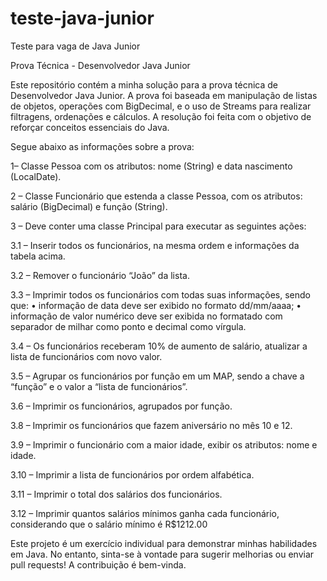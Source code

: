 # teste-java-junior
Teste para vaga de Java Junior

Prova Técnica - Desenvolvedor Java Junior

Este repositório contém a minha solução para a prova técnica de Desenvolvedor Java Junior. A prova foi baseada em manipulação de listas de objetos, operações com BigDecimal, e o uso de Streams para realizar filtragens, ordenações e cálculos. A resolução foi feita com o objetivo de reforçar conceitos essenciais do Java.

Segue abaixo as informações sobre a prova:

1– Classe Pessoa com os atributos: nome (String) e data nascimento (LocalDate).

2 – Classe Funcionário que estenda a classe Pessoa, com os atributos: salário (BigDecimal) e função (String). 

3 – Deve conter uma classe Principal para executar as seguintes ações: 

3.1 – Inserir todos os funcionários, na mesma ordem e informações da tabela acima. 

3.2 – Remover o funcionário “João” da lista. 

3.3 – Imprimir todos os funcionários com todas suas informações, sendo que: • informação de data deve ser exibido no formato dd/mm/aaaa; • informação de valor numérico deve ser exibida no formatado com separador de milhar como ponto e decimal como vírgula. 

3.4 – Os funcionários receberam 10% de aumento de salário, atualizar a lista de funcionários com novo valor. 

3.5 – Agrupar os funcionários por função em um MAP, sendo a chave a “função” e o valor a “lista de funcionários”. 

3.6 – Imprimir os funcionários, agrupados por função. 

3.8 – Imprimir os funcionários que fazem aniversário no mês 10 e 12. 

3.9 – Imprimir o funcionário com a maior idade, exibir os atributos: nome e idade. 

3.10 – Imprimir a lista de funcionários por ordem alfabética. 

3.11 – Imprimir o total dos salários dos funcionários. 

3.12 – Imprimir quantos salários mínimos ganha cada funcionário, considerando que o salário mínimo é R$1212.00



Este projeto é um exercício individual para demonstrar minhas habilidades em Java. No entanto, sinta-se à vontade para sugerir melhorias ou enviar pull requests! A contribuição é bem-vinda.

